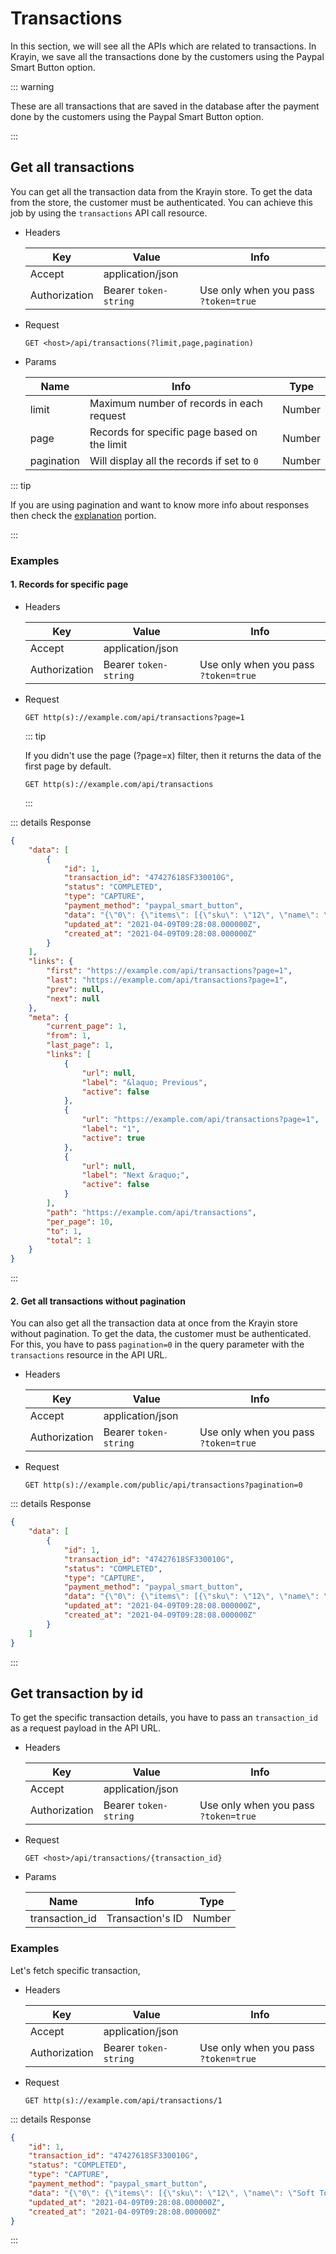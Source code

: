 # Transactions

In this section, we will see all the APIs which are related to transactions. In Krayin, we save all the transactions done by the customers using the Paypal Smart Button option.

::: warning

These are all transactions that are saved in the database after the payment done by the customers using the Paypal Smart Button option.

:::

## Get all transactions

You can get all the transaction data from the Krayin store. To get the data from the store, the customer must be authenticated. You can achieve this job by using the `transactions` API call resource.

- Headers

  | Key           | Value                 | Info                                 |
  | ------------- | --------------------- | ------------------------------------ |
  | Accept        | application/json      |                                      |
  | Authorization | Bearer `token-string` | Use only when you pass `?token=true` |

- Request

  `GET <host>/api/transactions(?limit,page,pagination)`

- Params

  | Name       | Info                                         | Type   |
  | ---------- | -------------------------------------------- | ------ |
  | limit      | Maximum number of records in each request    | Number |
  | page       | Records for specific page based on the limit | Number |
  | pagination | Will display all the records if set to `0`   | Number |

::: tip

  If you are using pagination and want to know more info about responses then check the [explanation](./explanation) portion.

:::

### Examples

#### 1. Records for specific page

- Headers

  | Key           | Value                 | Info                                 |
  | ------------- | --------------------- | ------------------------------------ |
  | Accept        | application/json      |                                      |
  | Authorization | Bearer `token-string` | Use only when you pass `?token=true` |

- Request

  `GET http(s)://example.com/api/transactions?page=1`

  ::: tip

    If you didn't use the page (?page=x) filter, then it returns the data of the first page by default.

    `GET http(s)://example.com/api/transactions`

  :::

::: details Response

~~~json
{
    "data": [
        {
            "id": 1,
            "transaction_id": "47427618SF330010G",
            "status": "COMPLETED",
            "type": "CAPTURE",
            "payment_method": "paypal_smart_button",
            "data": "{\"0\": {\"items\": [{\"sku\": \"12\", \"name\": \"Soft Toy\", \"category\": \"PHYSICAL_GOODS\", \"quantity\": \"1\", \"unit_amount\": {\"value\": \"150.00\", \"currency_code\": \"USD\"}}], \"payee\": {\"merchant_id\": \"85PGX7H6T2ZLW\", \"email_address\": \"prachiwebkul-facilitator@gmail.com\"}, \"amount\": {\"value\": \"150.00\", \"breakdown\": {\"shipping\": {\"value\": \"0.00\", \"currency_code\": \"USD\"}, \"tax_total\": {\"value\": \"0.00\", \"currency_code\": \"USD\"}, \"item_total\": {\"value\": \"150.00\", \"currency_code\": \"USD\"}}, \"currency_code\": \"USD\"}, \"payments\": {\"captures\": [{\"id\": \"2U5068420K488272L\", \"links\": [{\"rel\": \"self\", \"href\": \"https://api.sandbox.paypal.com/v2/payments/captures/2U5068420K488272L\", \"method\": \"GET\"}, {\"rel\": \"refund\", \"href\": \"https://api.sandbox.paypal.com/v2/payments/captures/2U5068420K488272L/refund\", \"method\": \"POST\"}, {\"rel\": \"up\", \"href\": \"https://api.sandbox.paypal.com/v2/checkout/orders/47427618SF330010G\", \"method\": \"GET\"}], \"amount\": {\"value\": \"150.00\", \"currency_code\": \"USD\"}, \"status\": \"COMPLETED\", \"create_time\": \"2021-04-09T09:28:03Z\", \"update_time\": \"2021-04-09T09:28:03Z\", \"final_capture\": true, \"seller_protection\": {\"status\": \"ELIGIBLE\", \"dispute_categories\": [\"ITEM_NOT_RECEIVED\", \"UNAUTHORIZED_TRANSACTION\"]}, \"seller_receivable_breakdown\": {\"net_amount\": {\"value\": \"143.85\", \"currency_code\": \"USD\"}, \"paypal_fee\": {\"value\": \"6.15\", \"currency_code\": \"USD\"}, \"gross_amount\": {\"value\": \"150.00\", \"currency_code\": \"USD\"}}}]}, \"shipping\": {\"name\": {\"full_name\": \"John Doe\"}, \"address\": {\"postal_code\": \"110045\", \"admin_area_1\": \"DL\", \"admin_area_2\": \"New Delhi\", \"country_code\": \"IN\", \"address_line_1\": \"Dwarka\"}}, \"reference_id\": \"default\", \"soft_descriptor\": \"PAYPAL *TESTFACILIT\"}, \"name\": {\"surname\": \"Doe\", \"given_name\": \"John\"}, \"address\": {\"postal_code\": \"110045\", \"admin_area_1\": \"DL\", \"admin_area_2\": \"New Delhi\", \"country_code\": \"IN\", \"address_line_1\": \"Dwarka\"}, \"payer_id\": \"8KC42JLS656PQ\", \"email_address\": \"sb-eyqoq4881652@personal.example.com\"}",
            "updated_at": "2021-04-09T09:28:08.000000Z",
            "created_at": "2021-04-09T09:28:08.000000Z"
        }
    ],
    "links": {
        "first": "https://example.com/api/transactions?page=1",
        "last": "https://example.com/api/transactions?page=1",
        "prev": null,
        "next": null
    },
    "meta": {
        "current_page": 1,
        "from": 1,
        "last_page": 1,
        "links": [
            {
                "url": null,
                "label": "&laquo; Previous",
                "active": false
            },
            {
                "url": "https://example.com/api/transactions?page=1",
                "label": "1",
                "active": true
            },
            {
                "url": null,
                "label": "Next &raquo;",
                "active": false
            }
        ],
        "path": "https://example.com/api/transactions",
        "per_page": 10,
        "to": 1,
        "total": 1
    }
}
~~~

:::

#### 2. Get all transactions without pagination

You can also get all the transaction data at once from the Krayin store without pagination. To get the data, the customer must be authenticated. For this, you have to pass `pagination=0` in the query parameter with the `transactions` resource in the API URL.

- Headers

  | Key           | Value                 | Info                                 |
  | ------------- | --------------------- | ------------------------------------ |
  | Accept        | application/json      |                                      |
  | Authorization | Bearer `token-string` | Use only when you pass `?token=true` |

- Request

  `GET http(s)://example.com/public/api/transactions?pagination=0`

::: details Response

~~~json
{
    "data": [
        {
            "id": 1,
            "transaction_id": "47427618SF330010G",
            "status": "COMPLETED",
            "type": "CAPTURE",
            "payment_method": "paypal_smart_button",
            "data": "{\"0\": {\"items\": [{\"sku\": \"12\", \"name\": \"Soft Toy\", \"category\": \"PHYSICAL_GOODS\", \"quantity\": \"1\", \"unit_amount\": {\"value\": \"150.00\", \"currency_code\": \"USD\"}}], \"payee\": {\"merchant_id\": \"85PGX7H6T2ZLW\", \"email_address\": \"prachiwebkul-facilitator@gmail.com\"}, \"amount\": {\"value\": \"150.00\", \"breakdown\": {\"shipping\": {\"value\": \"0.00\", \"currency_code\": \"USD\"}, \"tax_total\": {\"value\": \"0.00\", \"currency_code\": \"USD\"}, \"item_total\": {\"value\": \"150.00\", \"currency_code\": \"USD\"}}, \"currency_code\": \"USD\"}, \"payments\": {\"captures\": [{\"id\": \"2U5068420K488272L\", \"links\": [{\"rel\": \"self\", \"href\": \"https://api.sandbox.paypal.com/v2/payments/captures/2U5068420K488272L\", \"method\": \"GET\"}, {\"rel\": \"refund\", \"href\": \"https://api.sandbox.paypal.com/v2/payments/captures/2U5068420K488272L/refund\", \"method\": \"POST\"}, {\"rel\": \"up\", \"href\": \"https://api.sandbox.paypal.com/v2/checkout/orders/47427618SF330010G\", \"method\": \"GET\"}], \"amount\": {\"value\": \"150.00\", \"currency_code\": \"USD\"}, \"status\": \"COMPLETED\", \"create_time\": \"2021-04-09T09:28:03Z\", \"update_time\": \"2021-04-09T09:28:03Z\", \"final_capture\": true, \"seller_protection\": {\"status\": \"ELIGIBLE\", \"dispute_categories\": [\"ITEM_NOT_RECEIVED\", \"UNAUTHORIZED_TRANSACTION\"]}, \"seller_receivable_breakdown\": {\"net_amount\": {\"value\": \"143.85\", \"currency_code\": \"USD\"}, \"paypal_fee\": {\"value\": \"6.15\", \"currency_code\": \"USD\"}, \"gross_amount\": {\"value\": \"150.00\", \"currency_code\": \"USD\"}}}]}, \"shipping\": {\"name\": {\"full_name\": \"John Doe\"}, \"address\": {\"postal_code\": \"110045\", \"admin_area_1\": \"DL\", \"admin_area_2\": \"New Delhi\", \"country_code\": \"IN\", \"address_line_1\": \"Dwarka\"}}, \"reference_id\": \"default\", \"soft_descriptor\": \"PAYPAL *TESTFACILIT\"}, \"name\": {\"surname\": \"Doe\", \"given_name\": \"John\"}, \"address\": {\"postal_code\": \"110045\", \"admin_area_1\": \"DL\", \"admin_area_2\": \"New Delhi\", \"country_code\": \"IN\", \"address_line_1\": \"Dwarka\"}, \"payer_id\": \"8KC42JLS656PQ\", \"email_address\": \"sb-eyqoq4881652@personal.example.com\"}",
            "updated_at": "2021-04-09T09:28:08.000000Z",
            "created_at": "2021-04-09T09:28:08.000000Z"
        }
    ]
}
~~~

:::

## Get transaction by id

To get the specific transaction details, you have to pass an `transaction_id` as a request payload in the API URL.

- Headers

  | Key           | Value                 | Info                                 |
  | ------------- | --------------------- | ------------------------------------ |
  | Accept        | application/json      |                                      |
  | Authorization | Bearer `token-string` | Use only when you pass `?token=true` |

- Request

  `GET <host>/api/transactions/{transaction_id}`

- Params

  | Name           | Info             | Type   |
  | -------------- | ---------------- | ------ |
  | transaction_id | Transaction's ID | Number |

### Examples

Let's fetch specific transaction,

- Headers

  | Key           | Value                 | Info                                 |
  | ------------- | --------------------- | ------------------------------------ |
  | Accept        | application/json      |                                      |
  | Authorization | Bearer `token-string` | Use only when you pass `?token=true` |

- Request

  `GET http(s)://example.com/api/transactions/1`

::: details Response

~~~json
{
    "id": 1,
    "transaction_id": "47427618SF330010G",
    "status": "COMPLETED",
    "type": "CAPTURE",
    "payment_method": "paypal_smart_button",
    "data": "{\"0\": {\"items\": [{\"sku\": \"12\", \"name\": \"Soft Toy\", \"category\": \"PHYSICAL_GOODS\", \"quantity\": \"1\", \"unit_amount\": {\"value\": \"150.00\", \"currency_code\": \"USD\"}}], \"payee\": {\"merchant_id\": \"85PGX7H6T2ZLW\", \"email_address\": \"prachiwebkul-facilitator@gmail.com\"}, \"amount\": {\"value\": \"150.00\", \"breakdown\": {\"shipping\": {\"value\": \"0.00\", \"currency_code\": \"USD\"}, \"tax_total\": {\"value\": \"0.00\", \"currency_code\": \"USD\"}, \"item_total\": {\"value\": \"150.00\", \"currency_code\": \"USD\"}}, \"currency_code\": \"USD\"}, \"payments\": {\"captures\": [{\"id\": \"2U5068420K488272L\", \"links\": [{\"rel\": \"self\", \"href\": \"https://api.sandbox.paypal.com/v2/payments/captures/2U5068420K488272L\", \"method\": \"GET\"}, {\"rel\": \"refund\", \"href\": \"https://api.sandbox.paypal.com/v2/payments/captures/2U5068420K488272L/refund\", \"method\": \"POST\"}, {\"rel\": \"up\", \"href\": \"https://api.sandbox.paypal.com/v2/checkout/orders/47427618SF330010G\", \"method\": \"GET\"}], \"amount\": {\"value\": \"150.00\", \"currency_code\": \"USD\"}, \"status\": \"COMPLETED\", \"create_time\": \"2021-04-09T09:28:03Z\", \"update_time\": \"2021-04-09T09:28:03Z\", \"final_capture\": true, \"seller_protection\": {\"status\": \"ELIGIBLE\", \"dispute_categories\": [\"ITEM_NOT_RECEIVED\", \"UNAUTHORIZED_TRANSACTION\"]}, \"seller_receivable_breakdown\": {\"net_amount\": {\"value\": \"143.85\", \"currency_code\": \"USD\"}, \"paypal_fee\": {\"value\": \"6.15\", \"currency_code\": \"USD\"}, \"gross_amount\": {\"value\": \"150.00\", \"currency_code\": \"USD\"}}}]}, \"shipping\": {\"name\": {\"full_name\": \"John Doe\"}, \"address\": {\"postal_code\": \"110045\", \"admin_area_1\": \"DL\", \"admin_area_2\": \"New Delhi\", \"country_code\": \"IN\", \"address_line_1\": \"Dwarka\"}}, \"reference_id\": \"default\", \"soft_descriptor\": \"PAYPAL *TESTFACILIT\"}, \"name\": {\"surname\": \"Doe\", \"given_name\": \"John\"}, \"address\": {\"postal_code\": \"110045\", \"admin_area_1\": \"DL\", \"admin_area_2\": \"New Delhi\", \"country_code\": \"IN\", \"address_line_1\": \"Dwarka\"}, \"payer_id\": \"8KC42JLS656PQ\", \"email_address\": \"sb-eyqoq4881652@personal.example.com\"}",
    "updated_at": "2021-04-09T09:28:08.000000Z",
    "created_at": "2021-04-09T09:28:08.000000Z"
}
~~~

:::
